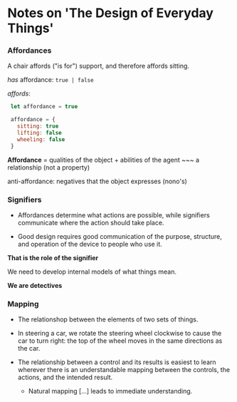 # Notes on 'The Design of Everyday Things'

### Affordances

A chair affords ("is for") support, and therefore affords sitting.

_has_ affordance: `true | false`

_affords_:

```javascript
 let affordance = true

 affordance = {
   sitting: true
   lifting: false
   wheeling: false
 }
```

**Affordance** = qualities of the object + abilities of the agent ~~~ a relationship (not a property)

anti-affordance: negatives that the object expresses (nono's)

### Signifiers

 - Affordances determine what actions are possible, while signifiers communicate where the action should take place.

 - Good design requires good communication of the purpose, structure, and operation of the device to people who use it.

**That is the role of the signifier**

We need to develop internal models of what things mean.

**We are detectives**

### Mapping

 - The relationshop between the elements of two sets of things.

 - In steering a car, we rotate the steering wheel clockwise to cause the car to turn right: the top of the wheel moves in the same directions as the car.

 - The relationship between a control and its results is easiest to learn wherever there is an understandable mapping between the controls, the actions, and the intended result.
    + Natural mapping [...] leads to immediate understanding.
